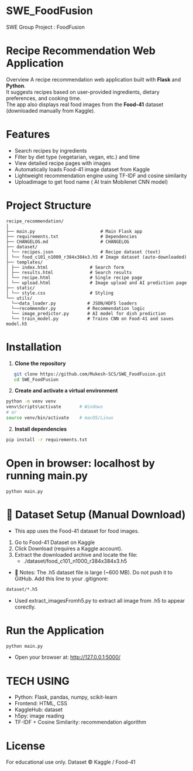 # SWE_FoodFusion
SWE Group Project : FoodFusion 

# Recipe Recommendation Web Application
Overview
A recipe recommendation web application built with **Flask** and **Python**.  
It suggests recipes based on user-provided ingredients, dietary preferences, and cooking time.  
The app also displays real food images from the **Food-41** dataset (downloaded manually from Kaggle).

# Features

- Search recipes by ingredients  
- Filter by diet type (vegetarian, vegan, etc.) and time  
- View detailed recipe pages with images  
- Automatically loads Food-41 image dataset from Kaggle  
- Lightweight recommendation engine using TF-IDF and cosine similarity 
- Uploadimage to get food name ( AI train Mobilenet CNN model)


# Project Structure
```
recipe_recommendation/
│
├── main.py                         # Main Flask app
├── requirements.txt                # Dependencies
├── CHANGELOG.md                    # CHANGELOG
├── dataset/                 
│ └── recipes.json                  # Recipe dataset (text)
│ └── food_c101_n1000_r384x384x3.h5 # Image dataset (auto-downloaded)
├── templates/
│ ├── index.html                # Search form
│ ├── results.html              # Search results
│ └── recipe.html               # Single recipe page
│ └── upload.html               # Image upload and AI prediction page 
├── static/
│ └── style.css                 # Styling
└── utils/
  └──data_loader.py            # JSON/HDF5 loaders
  └──recommender.py            # Recommendation logic
  └── image_predictor.py       # AI model for dish prediction 
  └── train_model.py           # Trains CNN on Food-41 and saves model.h5

```

# Installation

1. **Clone the repository**
```bash
   git clone https://github.com/Mukesh-SCS/SWE_FoodFusion.git
   cd SWE_FoodFusion
```

2. **Create and activate a virtual environment**
```bash
python -m venv venv
venv\Scripts\activate       # Windows
# or
source venv/bin/activate    # macOS/Linux

```

2. **Install dependencies**
```bash
pip install -r requirements.txt
```
# Open in browser: localhost by running main.py 
```
python main.py

```

# 🔑 Dataset Setup (Manual Download)

- This app uses the Food-41 dataset for food images.

1. Go to Food-41 Dataset on Kaggle
2. Click Download (requires a Kaggle account).
3. Extract the downloaded archive and locate the file:
   - ./dataset/food_c101_n1000_r384x384x3.h5
   

- 🛑 Notes: The .h5 dataset file is large (~600 MB). Do not push it to GitHub.
            Add this line to your .gitignore:
```bash
dataset/*.h5
```
- Used extract_imagesFromh5.py to extract all image from .h5 to appear corectly.
# Run the Application
```bash
python main.py

```
- Open your browser at: http://127.0.0.1:5000/


# TECH USING 
- Python: Flask, pandas, numpy, scikit-learn
- Frontend: HTML, CSS
- KaggleHub: dataset 
- h5py: image reading
- TF-IDF + Cosine Similarity: recommendation algorithm


# License
For educational use only.
Dataset © Kaggle / Food-41
